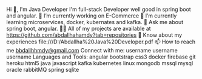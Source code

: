 Hi 👋, I'm Java Developer
I'm full-stack Developer well good in spring boot and angular.
🔭 I’m currently working on E-Commerce
🌱 I’m currently learning microservices, docker, kubernates and kafka.
💬 Ask me about spring boot, angular.
👨‍💻 All of my projects are available at https://github.com/abdallhahamdy?tab=repositories
📄 Know about my experiences file:///D:/Abdallha%20Java%20Developer.pdf
📫 How to reach me bbdallhhmdy@gmail.com
Connect with me:
username
username
username
Languages and Tools:
angular
bootstrap
css3
docker
firebase
git
heroku
html5
java
javascript
kafka
kubernetes
linux
mongodb
mssql
mysql
oracle
rabbitMQ
spring
sqlite
